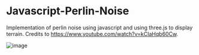 # Javascript-Perlin-Noise

Implementation of perlin noise using javascript and using three.js to display terrain. Credits to https://www.youtube.com/watch?v=kCIaHqb60Cw.

![image](https://github.com/seriousPossibilists/Javascript-Perlin-Noise/assets/94041947/8ff5f8a7-922e-4d70-b212-256a2fb02dc5)
